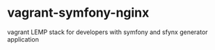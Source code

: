 # vagrant-symfony-nginx
vagrant LEMP stack for developers with symfony and sfynx generator application


